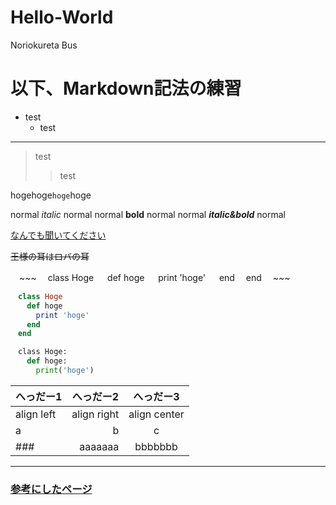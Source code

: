 # Hello-World
Noriokureta Bus


# 以下、Markdown記法の練習
- test
  - test
---
>test
>> test


hogehoge`hoge`hoge



normal _italic_ normal
normal __bold__ normal
normal ___italic&bold___ normal


[なんでも聞いてください](https://www.google.co.jp/)

~~王様の耳はロバの耳~~

　~~~
　class Hoge
　  def hoge
　    print 'hoge'
　  end
　end
　~~~
 ~~~ruby
　class Hoge
　  def hoge
　    print 'hoge'
　  end
　end
~~~
~~~python
　class Hoge:
　  def hoge:
　    print('hoge')
~~~

|へっだー1|へっだー2|へっだー3|
|:--|--:|:--:|
|align left|align right|align center|
|a|b|c|
### |aaaaaaa|bbbbbbb|c|

---

### [参考にしたページ](https://qiita.com/tbpgr/items/989c6badefff69377da7)

